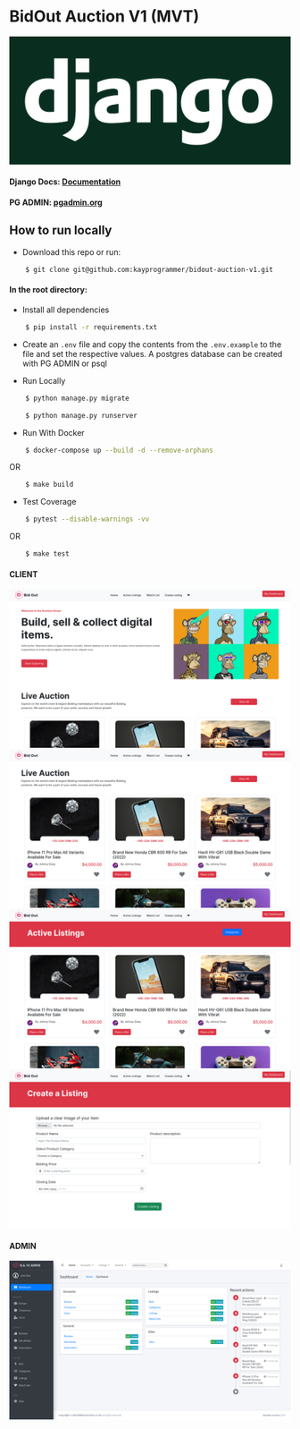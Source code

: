 # BidOut Auction V1 (MVT)

![alt text](https://github.com/kayprogrammer/bidout-auction-v1/blob/main/display/django.png?raw=true)


#### Django Docs: [Documentation](https://docs.djangoproject.com/en/4.2/)
#### PG ADMIN: [pgadmin.org](https://www.pgadmin.org) 


## How to run locally

* Download this repo or run: 
```bash
    $ git clone git@github.com:kayprogrammer/bidout-auction-v1.git
```

#### In the root directory:
- Install all dependencies
```bash
    $ pip install -r requirements.txt
```
- Create an `.env` file and copy the contents from the `.env.example` to the file and set the respective values. A postgres database can be created with PG ADMIN or psql

- Run Locally
```bash
    $ python manage.py migrate
```
```bash
    $ python manage.py runserver
```

- Run With Docker
```bash
    $ docker-compose up --build -d --remove-orphans
```
OR
```bash
    $ make build
```

- Test Coverage
```bash
    $ pytest --disable-warnings -vv
```
OR
```bash
    $ make test
```

#### CLIENT
![alt text](https://github.com/kayprogrammer/bidout-auction-v1/blob/main/display/display1.png?raw=true)
![alt text](https://github.com/kayprogrammer/bidout-auction-v1/blob/main/display/display2.png?raw=true)
![alt text](https://github.com/kayprogrammer/bidout-auction-v1/blob/main/display/display3.png?raw=true)
![alt text](https://github.com/kayprogrammer/bidout-auction-v1/blob/main/display/display4.png?raw=true)

#### ADMIN
![alt text](https://github.com/kayprogrammer/bidout-auction-v1/blob/main/display/admin.png?raw=true)
